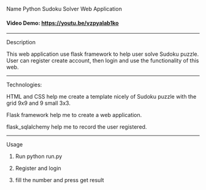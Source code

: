 Name 
Python Sudoku Solver Web Application 
#### Video Demo: https://youtu.be/vzpyalab1ko
__________________________________

Description

This web application use flask framework to help user solve Sudoku puzzle. User can register create account, then login and use the functionality of this web. 
__________________________________


Technologies:

HTML and CSS help me create a template nicely of Sudoku puzzle with the grid 9x9 and 9 small 3x3.

Flask framework help me to create a web application.

flask_sqlalchemy help me to record the user registered.
__________________________________

Usage

1. Run python run.py

2. Register and login

3. fill the number and press get result
